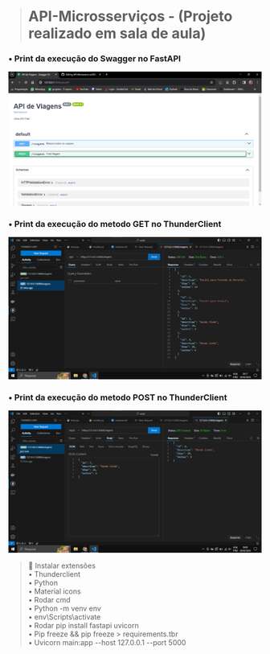 > # API-Microsserviços - (Projeto realizado em sala de aula)
<h3>• Print da execução do Swagger no FastAPI</h3>
<img src='swagger.png'>
<h3>• Print da execução do metodo GET no ThunderClient</h3>
<img src='thunderclientGET.png'>
<h3>• Print da execução do metodo POST no ThunderClient</h3>
<img src='thunderclientPOST.png'>

> 🔴 Instalar extensões
<br>• Thunderclient
<br>•	Python
<br>•	Material icons
<br>• Rodar cmd
<br>• Python -m venv env
<br>•	env\Scripts\activate
<br>• Rodar pip install fastapi uvicorn
<br>• Pip freeze && pip freeze > requirements.tbr
<br>• Uvicorn main:app --host 127.0.0.1 --port 5000
